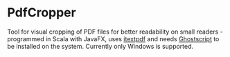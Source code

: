 PdfCropper
==========

Tool for visual cropping of PDF files for better readability on small readers - programmed in Scala with JavaFX, uses [itextpdf](http://itextpdf.com) and needs [Ghostscript](http://www.ghostscript.com/download/) to be installed on the system. Currently only Windows is supported.




